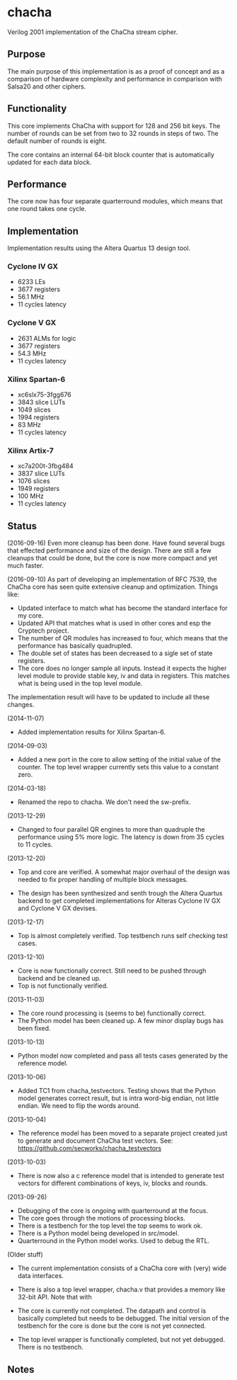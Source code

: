 chacha
========

Verilog 2001 implementation of the ChaCha stream cipher.

## Purpose ###
The main purpose of this implementation is as a proof of concept and as
a comparison of hardware complexity and performance in comparison with
Salsa20 and other ciphers.


## Functionality ##
This core implements ChaCha with support for 128 and 256 bit keys. The
number of rounds can be set from two to 32 rounds in steps of two. The
default number of rounds is eight.

The core contains an internal 64-bit block counter that is automatically
updated for each data block.


## Performance ##
The core now has four separate quarterround modules, which means that
one round takes one cycle.


## Implementation ##
Implementation results using the Altera Quartus 13 design tool.

### Cyclone IV GX ###
- 6233 LEs
- 3677 registers
- 56.1 MHz
- 11 cycles latency


### Cyclone V GX ###
- 2631 ALMs for logic
- 3677 registers
- 54.3 MHz
- 11 cycles latency


### Xilinx Spartan-6 ###
- xc6slx75-3fgg676
- 3843 slice LUTs
- 1049 slices
- 1994 registers
- 83 MHz
- 11 cycles latency


### Xilinx Artix-7 ###
- xc7a200t-3fbg484
- 3837 slice LUTs
- 1076 slices
- 1949 registers
- 100 MHz
- 11 cycles latency


## Status ##

(2016-09-16)
Even more cleanup has been done. Have found several bugs that effected
performance and size of the design. There are still a few cleanups that
could be done, but the core is now more compact and yet much faster.


(2016-09-10)
As part of developing an implementation of RFC 7539, the ChaCha core has
seen quite extensive cleanup and optimization. Things like:
- Updated interface to match what has become the standard interface for
  my core.
- Updated API that matches what is used in other cores and esp the
  Cryptech project.
- The number of QR modules has increased to four, which means that the
  performance has basically quadrupled.
- The double set of states has been decreased to a sigle set of state
  registers.
- The core does no longer sample all inputs. Instead it expects the
  higher level module to provide stable key, iv and data in
  registers. This matches what is being used in the top level module.

The implementation result will have to be updated to include all these
changes.


(2014-11-07)
- Added implementation results for Xilinx Spartan-6.


(2014-09-03)
- Added a new port in the core to allow setting of the initial value of
the counter. The top level wrapper currently sets this value to a
constant zero.


(2014-03-18)
- Renamed the repo to chacha. We don't need the sw-prefix.


(2013-12-29)
- Changed to four parallel QR engines to more than quadruple the
performance using 5% more logic. The latency is down from  35 cycles to
11 cycles.

(2013-12-20)
- Top and core are verified. A somewhat major overhaul of the design was
needed to fix proper handling of multiple block messages.

- The design has been synthesized and senth trough the Altera Quartus
backend to get completed implementations for Alteras Cyclone IV GX and
Cyclone V GX devises.


(2013-12-17)
- Top is almost completely verified. Top testbench runs self checking
test cases.

(2013-12-10)
- Core is now functionally correct. Still need to be pushed through
backend and be cleaned up.
- Top is not functionally verified.


(2013-11-03)
- The core round processing is (seems to be) functionally correct.
- The Python model has been cleaned up. A few minor display bugs has
been fixed.


(2013-10-13)
- Python model now completed and pass all tests cases generated by the
  reference model.


(2013-10-06)
- Added TC1 from chacha_testvectors. Testing shows that the Python model
generates correct result, but is intra word-big endian, not little
endian. We need to flip the words around.



(2013-10-04)
- The reference model has been moved to a separate project created just
  to generate and document ChaCha test vectors. See:
  https://github.com/secworks/chacha_testvectors


(2013-10-03)
- There is now also a c reference model that is intended to generate
test vectors for different combinations of keys, iv, blocks and rounds.


(2013-09-26)
- Debugging of the core is ongoing with quarterround at the focus.
- The core goes through the motions of processing blocks.
- There is a testbench for the top level the top seems to work ok.
- There is a Python model being developed in src/model.
- Quarterround in the Python model works. Used to debug the RTL.


(Older stuff)
- The current implementation consists of a ChaCha core with (very) wide
  data interfaces.

- There is also a top level wrapper, chacha.v that provides a memory
  like 32-bit API. Note that with

- The core is currently not completed. The datapath and control is
  basically completed but needs to be debugged. The initial version of
  the testbench for the core is done but the core is not yet connected.

- The top level wrapper is functionally completed, but not yet
  debugged. There is no testbench.


## Notes ##
